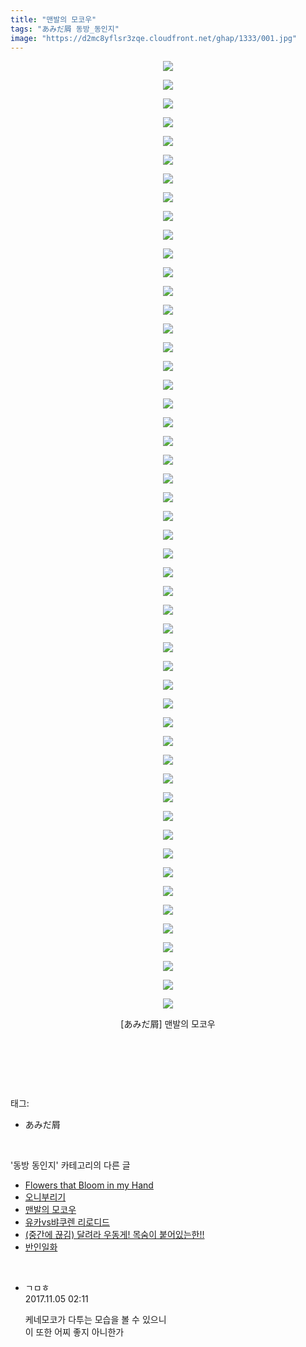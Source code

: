 ```yaml
---
title: "맨발의 모코우"
tags: "あみだ屑 동방_동인지"
image: "https://d2mc8yflsr3zqe.cloudfront.net/ghap/1333/001.jpg"
---
```

<div class="article">
<p style="text-align: center; clear: none; float: none;"><img src="{{ site.imgserver2 }}/ghap/1333/001.jpg"/></p>
<p style="text-align: center; clear: none; float: none;"><img src="{{ site.imgserver2 }}/ghap/1333/002.jpg"/></p>
<p style="text-align: center; clear: none; float: none;"><img src="{{ site.imgserver2 }}/ghap/1333/003.jpg"/></p>
<p style="text-align: center; clear: none; float: none;"><img src="{{ site.imgserver2 }}/ghap/1333/004.jpg"/></p>
<p style="text-align: center; clear: none; float: none;"><img src="{{ site.imgserver2 }}/ghap/1333/005.jpg"/></p>
<p style="text-align: center; clear: none; float: none;"><img src="{{ site.imgserver2 }}/ghap/1333/006.jpg"/></p>
<p style="text-align: center; clear: none; float: none;"><img src="{{ site.imgserver2 }}/ghap/1333/007.jpg"/></p>
<p style="text-align: center; clear: none; float: none;"><img src="{{ site.imgserver2 }}/ghap/1333/008.jpg"/></p>
<p style="text-align: center; clear: none; float: none;"><img src="{{ site.imgserver2 }}/ghap/1333/009.jpg"/></p>
<p style="text-align: center; clear: none; float: none;"><img src="{{ site.imgserver2 }}/ghap/1333/010.jpg"/></p>
<p style="text-align: center; clear: none; float: none;"><img src="{{ site.imgserver2 }}/ghap/1333/011.jpg"/></p>
<p style="text-align: center; clear: none; float: none;"><img src="{{ site.imgserver2 }}/ghap/1333/012.jpg"/></p>
<p style="text-align: center; clear: none; float: none;"><img src="{{ site.imgserver2 }}/ghap/1333/013.jpg"/></p>
<p style="text-align: center; clear: none; float: none;"><img src="{{ site.imgserver2 }}/ghap/1333/014.jpg"/></p>
<p style="text-align: center; clear: none; float: none;"><img src="{{ site.imgserver2 }}/ghap/1333/015.jpg"/></p>
<p style="text-align: center; clear: none; float: none;"><img src="{{ site.imgserver2 }}/ghap/1333/016.jpg"/></p>
<p style="text-align: center; clear: none; float: none;"><img src="{{ site.imgserver2 }}/ghap/1333/017.jpg"/></p>
<p style="text-align: center; clear: none; float: none;"><img src="{{ site.imgserver2 }}/ghap/1333/018.jpg"/></p>
<p style="text-align: center; clear: none; float: none;"><img src="{{ site.imgserver2 }}/ghap/1333/019.jpg"/></p>
<p style="text-align: center; clear: none; float: none;"><img src="{{ site.imgserver2 }}/ghap/1333/020.jpg"/></p>
<p style="text-align: center; clear: none; float: none;"><img src="{{ site.imgserver2 }}/ghap/1333/021.jpg"/></p>
<p style="text-align: center; clear: none; float: none;"><img src="{{ site.imgserver2 }}/ghap/1333/022.jpg"/></p>
<p style="text-align: center; clear: none; float: none;"><img src="{{ site.imgserver2 }}/ghap/1333/023.jpg"/></p>
<p style="text-align: center; clear: none; float: none;"><img src="{{ site.imgserver2 }}/ghap/1333/024.jpg"/></p>
<p style="text-align: center; clear: none; float: none;"><img src="{{ site.imgserver2 }}/ghap/1333/025.jpg"/></p>
<p style="text-align: center; clear: none; float: none;"><img src="{{ site.imgserver2 }}/ghap/1333/026.jpg"/></p>
<p style="text-align: center; clear: none; float: none;"><img src="{{ site.imgserver2 }}/ghap/1333/027.jpg"/></p>
<p style="text-align: center; clear: none; float: none;"><img src="{{ site.imgserver2 }}/ghap/1333/028.jpg"/></p>
<p style="text-align: center; clear: none; float: none;"><img src="{{ site.imgserver2 }}/ghap/1333/029.jpg"/></p>
<p style="text-align: center; clear: none; float: none;"><img src="{{ site.imgserver2 }}/ghap/1333/030.jpg"/></p>
<p style="text-align: center; clear: none; float: none;"><img src="{{ site.imgserver2 }}/ghap/1333/031.jpg"/></p>
<p style="text-align: center; clear: none; float: none;"><img src="{{ site.imgserver2 }}/ghap/1333/032.jpg"/></p>
<p style="text-align: center; clear: none; float: none;"><img src="{{ site.imgserver2 }}/ghap/1333/033.jpg"/></p>
<p style="text-align: center; clear: none; float: none;"><img src="{{ site.imgserver2 }}/ghap/1333/034.jpg"/></p>
<p style="text-align: center; clear: none; float: none;"><img src="{{ site.imgserver2 }}/ghap/1333/035.jpg"/></p>
<p style="text-align: center; clear: none; float: none;"><img src="{{ site.imgserver2 }}/ghap/1333/036.jpg"/></p>
<p style="text-align: center; clear: none; float: none;"><img src="{{ site.imgserver2 }}/ghap/1333/037.jpg"/></p>
<p style="text-align: center; clear: none; float: none;"><img src="{{ site.imgserver2 }}/ghap/1333/038.jpg"/></p>
<p style="text-align: center; clear: none; float: none;"><img src="{{ site.imgserver2 }}/ghap/1333/039.jpg"/></p>
<p style="text-align: center; clear: none; float: none;"><img src="{{ site.imgserver2 }}/ghap/1333/040.jpg"/></p>
<p style="text-align: center; clear: none; float: none;"><img src="{{ site.imgserver2 }}/ghap/1333/041.jpg"/></p>
<p style="text-align: center; clear: none; float: none;"><img src="{{ site.imgserver2 }}/ghap/1333/042.jpg"/></p>
<p style="text-align: center; clear: none; float: none;"><img src="{{ site.imgserver2 }}/ghap/1333/043.jpg"/></p>
<p style="text-align: center; clear: none; float: none;"><img src="{{ site.imgserver2 }}/ghap/1333/044.jpg"/></p>
<p style="text-align: center; clear: none; float: none;"><img src="{{ site.imgserver2 }}/ghap/1333/045.jpg"/></p>
<p style="text-align: center; clear: none; float: none;"><img src="{{ site.imgserver2 }}/ghap/1333/046.jpg"/></p>
<p style="text-align: center; clear: none; float: none;"><img src="{{ site.imgserver2 }}/ghap/1333/047.jpg"/></p>
<p style="text-align: center; clear: none; float: none;"><img src="{{ site.imgserver2 }}/ghap/1333/048.jpg"/></p>
<p style="text-align: center; clear: none; float: none;"><img src="{{ site.imgserver2 }}/ghap/1333/049.jpg"/></p>
<p style="text-align: center; clear: none; float: none;"><img src="{{ site.imgserver2 }}/ghap/1333/050.jpg"/></p>
<p style="text-align: center; clear: none; float: none;"><img src="{{ site.imgserver2 }}/ghap/1333/051.jpg"/></p>
<p style="text-align: center; clear: none; float: none;">[あみだ屑] 맨발의 모코우</p>
<p style="text-align: center; clear: none; float: none;"><br/></p>
<p><br/></p>
</div><br/>
<div class="tagTrail">
<p>태그: </p>
<ul>
<li>あみだ屑</li>
</ul>
</div><br/>
<div class="another">
<p>'동방 동인지' 카테고리의 다른 글</p>
<ul>
<li><a href="/ghap_1335">Flowers that Bloom in my Hand</a></li>
<li><a href="/ghap_1334">오니부리기</a></li>
<li><a href="/ghap_1333">맨발의 모코우</a></li>
<li><a href="/ghap_1331">유카vs뱌쿠렌 리로디드</a></li>
<li><a href="/ghap_1330">(중간에 끊김) 달려라 우동게! 목숨이 붙어있는한!!</a></li>
<li><a href="/ghap_1329">반인일화</a></li>
</ul>
</div><br/>
<div class="cb_module cb_fluid">
<div class="cb_wrt cb_profile">
<div class="comment">
<ul>
<li class="cb_thumb_off" id="comment15122935">
<div class="cb_comment_area">
<div class="cb_info_area">
<div class="cb_section">
<span class="cb_nick_name">ㄱㅁㅎ</span>
</div>
<div class="cb_section">
<span class="cb_date">2017.11.05 02:11 </span>
</div>
</div>
<div class="cb_dsc_comment">
<p class="cb_dsc">
											케네모코가 다투는 모습을 볼 수 있으니<br/>
이 또한 어찌 좋지 아니한가
										</p>
</div>
</div></li>
</ul>
</div>
</div><!-- commentList close -->
</div><br/>

